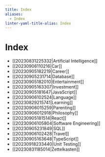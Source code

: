 ```yaml
---
title: Index
aliases:
  - Index
linter-yaml-title-alias: Index
---
```


# Index

- [[20230831225332|Artificial Intelligence]]
- [[20230906110216|Car]]
- [[20230905182219|Career]]
- [[20230905231714|Database]]
- [[20230905182010|Entertainment]]
- [[20230905163307|Investment]]
- [[20230905181647|JavaScript]]
- [[20230906102524|Language]]
- [[20230829215741|Learning]]
- [[20230906015259|Parenting]]
- [[20230906012918|Philosophy]]
- [[20230905181514|React]]
- [[20230906105804|Software Engineering]]
- [[20230905231849|SQL]]
- [[20230906102428|Travel]]
- [[20230905163648|TypeScript]]
- [[20230918233440|Unit Testing]]
- [[20230831185014|Zettelkasten]]
